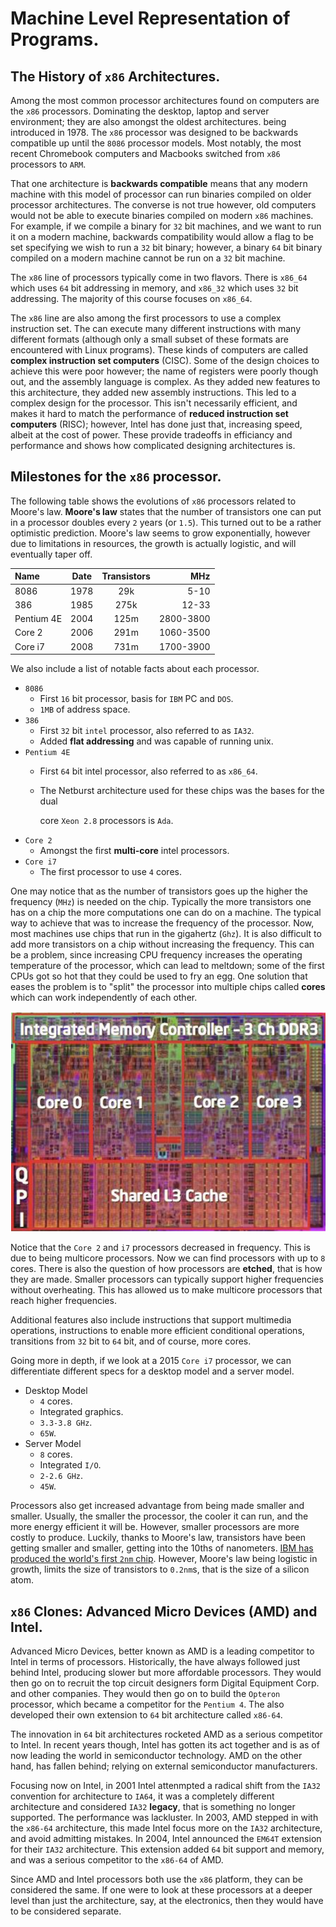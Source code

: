# Machine Level Representation of Programs.

## The History of `x86` Architectures.

Among the most common processor architectures found on computers are the `x86` processors. Dominating the desktop, laptop and server environment; they are also amongst the oldest architectures. being introduced in 1978. The `x86` processor was designed to be backwards compatible up until the `8086` processor models. Most notably, the most recent Chromebook computers and Macbooks switched from `x86` processors to `ARM`.

That one architecture is **backwards compatible** means that any modern machine with this model of processor can run binaries compiled on older processor architectures. The converse is not true however, old computers would not be able to execute binaries compiled on modern `x86` machines. For example, if we compile a binary for `32` bit machines, and we want to run it on a modern machine, backwards compatibility would allow a flag to be set specifying we wish to run a `32` bit binary; however, a binary `64` bit binary compiled on a modern machine cannot be run on a `32` bit machine.

The `x86` line of processors typically come in two flavors. There is `x86_64` which uses `64` bit addressing in memory, and `x86_32` which uses `32` bit addressing. The majority of this course focuses on `x86_64`.

The `x86` line are also among the first processors to use a complex instruction set. The can execute many different instructions with many different formats \(although only a small subset of these formats are encountered with Linux programs\). These kinds of computers are called **complex instruction set computers** \(CISC\). Some of the design choices to achieve this were poor however; the name of registers were poorly though out, and the assembly language is complex. As they added new features to this architecture, they added new assembly instructions. This led to a complex design for the processor. This isn't necessarily efficient, and makes it hard to match the performance of **reduced instruction set computers** \(RISC\); however, Intel has done just that, increasing speed, albeit at the cost of power. These provide tradeoffs in efficiancy and performance and shows how complicated designing architectures is.

## Milestones for the `x86` processor.

The following table shows the evolutions of `x86` processors related to Moore's law. **Moore's law** states that the number of transistors one can put in a processor doubles every `2` years \(or `1.5`\). This turned out to be a rather optimistic prediction. Moore's law seems to grow exponentially, however due to limitations in resources, the growth is actually logistic, and will eventually taper off.

| Name | Date | Transistors | MHz |
| :--- | :---: | :---: | ---: |
| 8086 | 1978 | 29k | 5-10 |
| 386 | 1985 | 275k | 12-33 |
| Pentium 4E | 2004 | 125m | 2800-3800 |
| Core 2 | 2006 | 291m | 1060-3500 |
| Core i7 | 2008 | 731m | 1700-3900 |

We also include a list of notable facts about each processor.

* `8086`
  * First `16` bit processor, basis for `IBM` PC and `DOS`.
  * `1MB` of address space.
* `386`
  * First `32` bit `intel` processor, also referred to as `IA32`.
  * Added **flat addressing** and was capable of running unix.
* `Pentium 4E`
  * First `64` bit intel processor, also referred to as `x86_64`.
  * The Netburst architecture used for these chips was the bases for the dual

    core `Xeon 2.8` processors is `Ada`.
* `Core 2`
  * Amongst the first **multi-core** intel processors.
* `Core i7`
  * The first processor to use `4` cores.

One may notice that as the number of transistors goes up the higher the frequency \(`MHz`\) is needed on the chip. Typically the more transistors one has on a chip the more computations one can do on a machine. The typical way to achieve that was to increase the frequency of the processor. Now, most machines use chips that run in the gigahertz \(`Ghz`\). It is also difficult to add more transistors on a chip without increasing the frequency. This can be a problem, since increasing CPU frequency increases the operating temperature of the processor, which can lead to meltdown; some of the first CPUs got so hot that they could be used to fry an egg. One solution that eases the problem is to "split" the processor into multiple chips called **cores** which can work independently of each other.

![The Layout of a typical multicore processor.](../.gitbook/assets/integratedMemoryController%20%282%29%20%281%29.png)

Notice that the `Core 2` and `i7` processors decreased in frequency. This is due to being multicore processors. Now we can find processors with up to `8` cores. There is also the question of how processors are **etched**, that is how they are made. Smaller processors can typically support higher frequencies without overheating. This has allowed us to make multicore processors that reach higher frequencies.

Additional features also include instructions that support multimedia operations, instructions to enable more efficient conditional operations, transitions from `32` bit to `64` bit, and of course, more cores.

Going more in depth, if we look at a 2015 `Core i7` processor, we can differentiate different specs for a desktop model and a server model.

* Desktop Model
  * `4` cores.
  * Integrated graphics.
  * `3.3-3.8 GHz`.
  * `65W`.
* Server Model
  * `8` cores.
  * Integrated `I/O`.
  * `2-2.6 GHz`.
  * `45W`.

Processors also get increased advantage from being made smaller and smaller. Usually, the smaller the processor, the cooler it can run, and the more energy efficient it will be. However, smaller processors are more costly to produce. Luckily, thanks to Moore's law, transistors have been getting smaller and smaller, getting into the 10ths of nanometers. [IBM has produced the world's first `2nm` chip](https://arstechnica.com/gadgets/2021/05/ibm-creates-the-worlds-first-2-nm-chip/). However, Moore's law being logistic in growth, limits the size of transistors to `0.2nm`s, that is the size of a silicon atom.

## `x86` Clones: Advanced Micro Devices \(AMD\) and Intel.

Advanced Micro Devices, better known as AMD is a leading competitor to Intel in terms of processors. Historically, the have always followed just behind Intel, producing slower but more affordable processors. They would then go on to recruit the top circuit designers form Digital Equipment Corp. and other companies. They would then go on to build the `Opteron` processor, which became a competitor for the `Pentium 4`. The also developed their own extension to `64` bit architecture called `x86-64`.

The innovation in `64` bit architectures rocketed AMD as a serious competitor to Intel. In recent years though, Intel has gotten its act together and is as of now leading the world in semiconductor technology. AMD on the other hand, has fallen behind; relying on external semiconductor manufacturers.

Focusing now on Intel, in 2001 Intel attenmpted a radical shift from the `IA32` convention for architecture to `IA64`, it was a completely different architecture and considered `IA32` **legacy**, that is something no longer supported. The performance was lackluster. In 2003, AMD stepped in with the `x86-64` architecture, this made Intel focus more on the `IA32` architecture, and avoid admitting mistakes. In 2004, Intel announced the `EM64T` extension for their `IA32` architecture. This extension added `64` bit support and memory, and was a serious competitor to the `x86-64` of AMD.

Since AMD and Intel processors both use the `x86` platform, they can be considered the same. If one were to look at these processors at a deeper level than just the architecture, say, at the electronics, then they would have to be considered separate.

